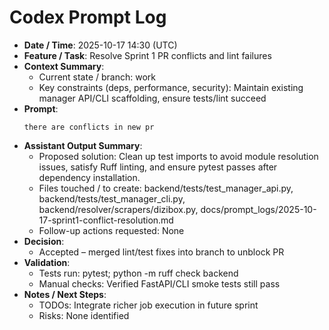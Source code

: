 # Codex Prompt Log

- **Date / Time**: 2025-10-17 14:30 (UTC)
- **Feature / Task**: Resolve Sprint 1 PR conflicts and lint failures
- **Context Summary**:
  - Current state / branch: work
  - Key constraints (deps, performance, security): Maintain existing manager API/CLI scaffolding, ensure tests/lint succeed
- **Prompt**:
  ```text
  there are conflicts in new pr
  ```
- **Assistant Output Summary**:
  - Proposed solution: Clean up test imports to avoid module resolution issues, satisfy Ruff linting, and ensure pytest passes after dependency installation.
  - Files touched / to create: backend/tests/test_manager_api.py, backend/tests/test_manager_cli.py, backend/resolver/scrapers/dizibox.py, docs/prompt_logs/2025-10-17-sprint1-conflict-resolution.md
  - Follow-up actions requested: None
- **Decision**:
  - Accepted – merged lint/test fixes into branch to unblock PR
- **Validation**:
  - Tests run: pytest; python -m ruff check backend
  - Manual checks: Verified FastAPI/CLI smoke tests still pass
- **Notes / Next Steps**:
  - TODOs: Integrate richer job execution in future sprint
  - Risks: None identified

